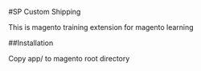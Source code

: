 #SP Custom Shipping

This is magento training extension for magento learning

##Installation

Copy app/ to magento root directory
